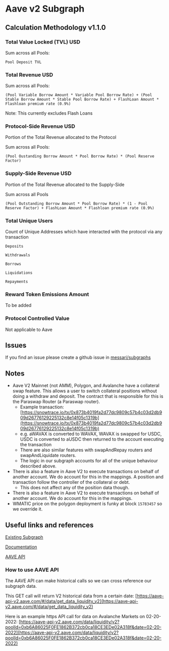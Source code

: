 # Aave v2 Subgraph

## Calculation Methodology v1.1.0

### Total Value Locked (TVL) USD

Sum across all Pools:

`Pool Deposit TVL`

### Total Revenue USD

Sum across all Pools:

`(Pool Variable Borrow Amount * Variable Pool Borrow Rate) + (Pool Stable Borrow Amount * Stable Pool Borrow Rate) + FlashLoan Amount * Flashloan premium rate (0.9%)`

Note: This currently excludes Flash Loans

### Protocol-Side Revenue USD

Portion of the Total Revenue allocated to the Protocol

Sum across all Pools:

`(Pool Oustanding Borrow Amount * Pool Borrow Rate) * (Pool Reserve Factor)`

### Supply-Side Revenue USD

Portion of the Total Revenue allocated to the Supply-Side

Sum across all Pools

`(Pool Outstanding Borrow Amount * Pool Borrow Rate) * (1 - Pool Reserve Factor) + FlashLoan Amount * Flashloan premium rate (0.9%)`

### Total Unique Users

Count of Unique Addresses which have interacted with the protocol via any transaction

`Deposits`

`Withdrawals`

`Borrows`

`Liquidations`

`Repayments`

### Reward Token Emissions Amount

To be added

### Protocol Controlled Value

Not applicable to Aave

## Issues

If you find an issue please create a github issue in [messari/subgraphs](https://github.com/messari/subgraphs)

## Notes

- Aave V2 Mainnet (not AMM), Polygon, and Avalanche have a collateral swap feature. This allows a user to switch collateral positions without doing a withdraw and deposit. The contract that is responsible for this is the Paraswap Router (a Paraswap router).
  - Example transaction: [https://snowtrace.io/tx/0x873b4019fa2d77dc9809c57b4c03d2db909d26776129225132c8e14f05c1319b](https://snowtrace.io/tx/0x873b4019fa2d77dc9809c57b4c03d2db909d26776129225132c8e14f05c1319b)
  - e.g. aWAVAX is converted to WAVAX, WAVAX is swapped for USDC, USDC is converted to aUSDC then returned to the account executing the transaction
  - There are also similar features with swapAndRepay routers and swapAndLiquidate routers.
  - The logic in our subgraph accounts for all of the unique behaviour described above.
- There is also a feature in Aave V2 to execute transactions on behalf of another account. We do account for this in the mappings. A position and transaction follow the controller of the collateral or debt.
  - This does not affect any of the position data though.
- There is also a feature in Aave V2 to execute transactions on behalf of another account. We do account for this in the mappings.
- WMATIC price on the polygon deployment is funky at block `15783457` so we override it.

## Useful links and references

[Existing Subgraph](https://thegraph.com/hosted-service/subgraph/aave/protocol-v2)

[Documentation](https://docs.aave.com/risk/asset-risk/risk-parameters#reserve-factor)

[AAVE API](https://aave-api-v2.aave.com/)

### How to use AAVE API

The AAVE API can make historical calls so we can cross reference our subgraph data.

This GET call will return V2 historical data from a certain date: [https://aave-api-v2.aave.com/#/data/get_data_liquidity_v2](https://aave-api-v2.aave.com/#/data/get_data_liquidity_v2)

Here is an example https API call for data on Avalanche Markets on 02-20-2022: [https://aave-api-v2.aave.com/data/liquidity/v2?poolId=0xb6A86025F0FE1862B372cb0ca18CE3EDe02A318f&date=02-20-2022](https://aave-api-v2.aave.com/data/liquidity/v2?poolId=0xb6A86025F0FE1862B372cb0ca18CE3EDe02A318f&date=02-20-2022)
